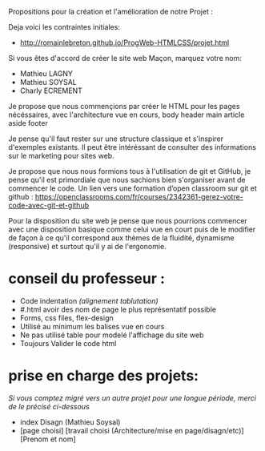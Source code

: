 Propositions pour la création et l'amélioration de notre Projet :

Deja voici les contraintes initiales:
- http://romainlebreton.github.io/ProgWeb-HTMLCSS/projet.html

Si vous êtes d'accord de créer le site web Maçon, marquez votre nom:
- Mathieu LAGNY
- Mathieu SOYSAL
- Charly ECREMENT

Je propose que nous commençions par créer le HTML pour les pages nécéssaires, avec l'architecture vue en cours,
body
  header
  main
    article
    aside
  footer

Je pense qu'il faut rester sur une structure classique et s'inspirer d'exemples existants. Il peut être intéréssant de consulter des informations sur le marketing pour sites web.

Je propose que nous nous formions tous à l'utilisation de git et GitHub, je pense qu'il est primordiale que nous sachions bien s'organiser avant de commencer le code.
Un lien vers une formation d’open classroom sur git et github : https://openclassrooms.com/fr/courses/2342361-gerez-votre-code-avec-git-et-github

Pour la disposition du site web je pense que nous pourrions commencer avec une disposition basique comme celui vue en court puis de le modifier de façon à ce qu'il correspond aux thèmes de la fluidité, dynamisme (responsive) et surtout qu'il y ai de l'ergonomie.

 # conseil du professeur :
 - Code indentation *(alignement tablutation)*
 - #.html avoir des nom de page le plus représentatif possible
 - Forms, css files, flex-design
 - Utilisé au minimum les balises vue en cours
 - Ne pas utilisé table pour modelé l'affichage du site web
 - Toujours Valider le code html

 # prise en charge des projets:
 *Si vous comptez migré vers un autre projet pour une longue période, merci de le précisé ci-dessous*
  - index Disagn (Mathieu Soysal)
  - [page choisi] [travail choisi (Architecture/mise en page/disagn/etc)] [Prenom et nom]
